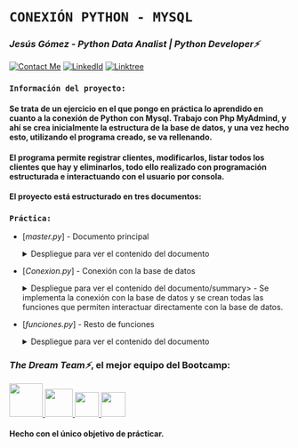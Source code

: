 # **`CONEXIÓN PYTHON - MYSQL`** 

### *Jesús Gómez - Python Data Analist | Python Developer⚡*
[![Contact Me](https://img.shields.io/badge/Email-informational?style=for-the-badge&logo=Mail.Ru&logoColor=fff&color=c6362c)](mailto:jgomezbeltran88@gmail.com)
[![LinkedId](https://img.shields.io/badge/LinkedIn-informational?style=for-the-badge&logo=linkedin&logoColor=fff&color=0274b3)](https://www.linkedin.com/in/jesusgb-dev/)
[![Linktree](https://img.shields.io/badge/-Linktree-323330?style=for-the-badge&logo=linktree&logoColor=1de9b6)](https://linktr.ee/jesusgb?utm_source=linktree_admin_share )

### **`Información del proyecto:`**

#### Se trata de un ejercicio en el que pongo en práctica lo aprendido en cuanto a la conexión de Python con Mysql. Trabajo con Php MyAdmind, y ahí se crea inicialmente la estructura de la base de datos, y una vez hecho esto, utilizando el programa creado, se va rellenando.

#### El programa permite registrar clientes, modificarlos, listar todos los clientes que hay y eliminarlos, todo ello realizado con programación estructurada e interactuando con el usuario por consola.

#### El proyecto está estructurado en tres documentos:

### **`Práctica:`**
  - [*master.py*] - Documento principal
    <details>
      <summary>Despliegue para ver el contenido del documento</summary>
      - Documento principal
      - En él, se importan los dos documentos restantes
      - Contiene el menú principal del programa
      </details>
      
  - [*Conexion.py*] - Conexión con la base de datos
    <details>
      <summary>Despliegue para ver el contenido del documento/summary>
      - Se implementa la conexión con la base de datos y se crean todas las funciones que permiten interactuar directamente con la base de datos.
      </details>
  - [*funciones.py*] - Resto de funciones
    <details>
      <summary>Despliegue para ver el contenido del documento</summary>
      - Resto  de funciones necesarias conectadas directamente con las funciones que llevan las instrucciones sql para modificar la base de datos

     </details>


### *The Dream Team⚡*, el mejor equipo del Bootcamp:
<a href="https://github.com/Nahuel-DevOne">
  <img styles="rounded" width="60" src="img/Nahue.png" />
</a>
<a href="https://github.com/Nahuel-DevOne">
  <img width="50" src="img/Quillo.jpg" />
</a>
<a href="https://github.com/Nahuel-DevOne">
  <img width="43.5" src="img/Javi.jpg" />
</a>
<a href="https://github.com/Nahuel-DevOne">
  <img width="43.5" src="img/Mariana.jpg" />
</a>

#### Hecho con el único objetivo de prácticar.